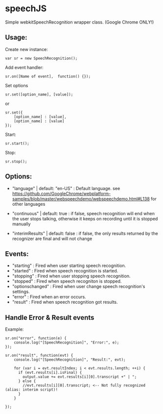 speechJS
========

Simple webkitSpeechRecognition wrapper class. (Google Chrome ONLY!)

Usage:
-------------

Create new instance:

	var sr = new SpeechRecognition();
	

Add event handler:

	sr.on([Name of event],  function() {});
	

Set options

	sr.set([option_name], [value]);
	
or

	sr.set({
		[option_name] : [value],
		[option_name] : [value]
	});
	
	
Start:

	sr.start();
	
	
Stop:

	sr.stop();
	
	
Options:
-------------

* "language" | default: "en-US" : Default language. see https://github.com/GoogleChrome/webplatform-samples/blob/master/webspeechdemo/webspeechdemo.html#L138 for other languages  

* "continuous" | default: true : if false, speech recognition will end when the user stops talking, otherwise it keeps on recording until it is stopped manually

* "interimResults" | default: false : if false, the only results returned by the recognizer are final and will not change

Events:
-------------

* "starting" : Fired when user starting speech recognition.
* "started" : Fired when speech recognition is started.
* "stopping" : Fired when user stopping speech recognition.
* "stopped" : Fired when speech recogniton is stopped.
* "optionschanged" : Fired when user change speech recognition's settings.
* "error" : Fired when an error occurs.
* "result" : Fired when speech recognition got results.

Handle Error & Result events
-------------

Example:

	sr.on("error", function(e) {
		console.log("[SpeechRecognition]", "Error:", e);
	});
	
	sr.on("result", function(evt) {
		console.log("[SpeechRecognition]", "Result:", evt);
		
		for (var i = evt.resultIndex; i < evt.results.length; ++i) {
		  if (evt.results[i].isFinal) {
			output.value += evt.results[i][0].transcript +" | ";
		  } else {
			//evt.results[i][0].transcript; <-- Not fully recognized (alias: interim script)!
		  }
		}
		
	});
